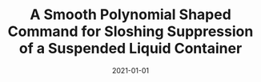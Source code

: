 ---
title: "A Smooth Polynomial Shaped Command for Sloshing Suppression of a Suspended Liquid Container"
collection: publications
permalink: /publication/2021-Smooth-Sloshing
date: 2021-01-01
venue: 'Transactions of the Institute of Measurement and Control'
paperurl: '/files/pdf/journal-papers/Smooth-Sloshing.pdf'
link: 'https://journals.sagepub.com/doi/full/10.1177/0142331220949304'
citation: 'Alshaya, A., Almujarrab, D. 2021. &quot;A Smooth Polynomial Shaped Command for Sloshing Suppression of a Suspended Liquid Container.&quot; <i>Transactions of the Institute of Measurement and Control</i> 43(2): 278-294.'
---